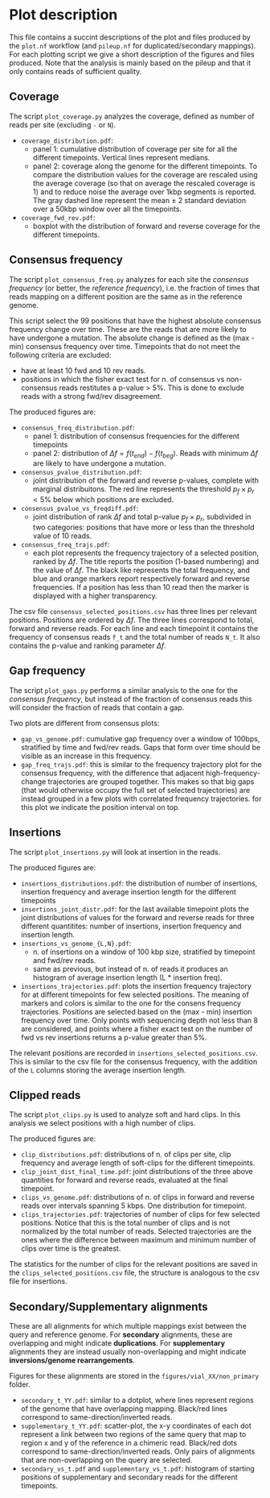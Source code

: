 # Plot description

This file contains a succint descriptions of the plot and files produced by the `plot.nf` workflow (and `pileup.nf` for duplicated/secondary mappings). For each plotting script we give a short description of the figures and files produced. Note that the analysis is mainly based on the pileup and that it only contains reads of sufficient quality.

## Coverage

The script `plot_coverage.py` analyzes the coverage, defined as number of reads per site (excluding `-` or `N`).

- `coverage_distribution.pdf`:
    - panel 1: cumulative distribution of coverage per site for all the different timepoints. Vertical lines represent medians.
    - panel 2: coverage along the genome for the different timepoints. To compare the distribution values for the coverage are rescaled using the average coverage (so that on average the rescaled coverage is 1) and to reduce noise the average over 1kbp segments is reported. The gray dashed line represent the mean $\pm$ 2 standard deviation over a 50kbp window over all the timepoints. 
- `coverage_fwd_rev.pdf`:
    - boxplot with the distribution of forward and reverse coverage for the different timepoints.


## Consensus frequency

The script `plot_consensus_freq.py` analyzes for each site the *consensus frequency* (or better, the *reference frequency*), i.e. the fraction of times that reads mapping on a different position are the same as in the reference genome.

This script select the 99 positions that have the highest absolute consensus frequency change over time. These are the reads that are more likely to have undergone a mutation.
The absolute change is defined as the (max - min) consensus frequency over time. Timepoints that do not meet the following criteria are excluded:
- have at least 10 fwd and 10 rev reads.
- positions in which the fisher exact test for n. of consensus vs non-consensus reads restitutes a p-value > 5%. This is done to exclude reads with a strong fwd/rev disagreement.

The produced figures are:

- `consensus_freq_distribution.pdf`:
    - panel 1: distribution of consensus frequencies for the different timepoints
    - panel 2: distribution of $\Delta f = f(t_{end}) - f(t_{beg})$. Reads with minimum $\Delta f$ are likely to have undergone a mutation.
- `consensus_pvalue_distribution.pdf`:
    - joint distribution of the forward and reverse p-values, complete with marginal distribuitons. The red line represents the threshold $p_f \times p_r < 5\%$ below which positions are excluded.
- `consensus_pvalue_vs_freqdiff.pdf`: 
    - joint distribution of rank $\Delta f$ and total p-value $p_f \times p_r$, subdivided in two categories: positions that have more or less than the threshold value of 10 reads.
- `consensus_freq_trajs.pdf`:
    - each plot represents the frequency trajectory of a selected position, ranked by $\Delta f$. The title reports the position (1-based numbering) and the value of $\Delta f$. The black like represents the total frequency, and blue and orange markers report respectively forward and reverse frequencies. If a position has less than 10 read then the marker is displayed with a higher transparency.

The csv file `consensus_selected_positions.csv` has three lines per relevant positions. Positions are ordered by $\Delta f$. The three lines correspond to total, forward and reverse reads. For each line and each timepoint it contains the frequency of consensus reads `f_t` and the total number of reads `N_t`. It also contains the p-value and ranking parameter $\Delta f$.

## Gap frequency

The script `plot_gaps.py` performs a similar analysis to the one for the *consensus frequency*, but instead of the fraction of consensus reads this will consider the fraction of reads that contain a gap.

Two plots are different from consensus plots:
- `gap_vs_genome.pdf`: cumulative gap frequency over a window of 100bps, stratified by time and fwd/rev reads. Gaps that form over time should be visible as an increase in this frequency.
- `gap_freq_trajs.pdf`: this is similar to the frequency trajectory plot for the consensus frequency, with the difference that adjacent high-frequency-change trajectories are grouped together. This makes so that big gaps (that would otherwise occupy the full set of selected trajectories) are instead grouped in a few plots with correlated frequency trajectories. for this plot we indicate the position interval on top.


## Insertions

The script `plot_insertions.py` will look at insertion in the reads.

The produced figures are:
- `insertions_distributions.pdf`: the distribution of number of insertions, insertion frequency and average insertion length for the different timepoints
- `insertions_joint_distr.pdf`: for the last available timepoint plots the joint distributions of values for the forward and reverse reads for three different quantitites: number of insertions, insertion frequency and insertion length.
- `insertions_vs_genome_{L,N}.pdf`:
    - n. of insertions on a window of 100 kbp size, stratified by timepoint and fwd/rev reads.
    - same as previous, but instead of n. of reads it produces an histogram of average insertion length (L * insertion freq).
- `insertions_trajectories.pdf`: plots the insertion frequency trajectory for at different timepoints for few selected positions. The meaning of markers and colors is similar to the one for the consens frequency trajectories. Positions are selected based on the (max - min) insertion frequency over time. Only points with sequencing depth not less than 8 are considered, and points where a fisher exact test on the number of fwd vs rev insertions returns a p-value greater than 5%.

The relevant positions are recorded in `insertions_selected_positions.csv`. This is similar to the csv file for the consensus frequency, with the addition of the `L` columns storing the average insertion length.


## Clipped reads

The script `plot_clips.py` is used to analyze soft and hard clips. In this analysis we select positions with a high number of clips.

The produced figures are:
- `clip_distributions.pdf`: distributions of n. of clips per site, clip frequency and average length of soft-clips for the different timepoints.
- `clip_joint_dist_final_time.pdf`: joint distributions of the three above quantities for forward and reverse reads, evaluated at the final timepoint.
- `clips_vs_genome.pdf`: distributions of n. of clips in forward and reverse reads over intervals spanning 5 kbps. One distribution for timepoint.
- `clips_trajectories.pdf`: trajectories of number of clips for few selected positions. Notice that this is the total number of clips and is not normalized by the total number of reads. Selected trajectories are the ones where the difference between maximum and minimum number of clips over time is the greatest.

The statistics for the number of clips for the relevant positions are saved in the `clips_selected_positions.csv` file, the structure is analogous to the csv file for insertions.

## Secondary/Supplementary alignments

These are all alignments for which multiple mappings exist between the query and reference genome.
For **secondary** alignments, these are overlapping and might indicate **duplications**. For **supplementary** alignments they are instead usually non-overlapping and might indicate **inversions/genome rearrangements**.

Figures for these alignments are stored in the `figures/vial_XX/non_primary` folder.
- `secondary_t_YY.pdf`: similar to a dotplot, where lines represent regions of the genome that have overlapping mapping. Black/red lines correspond to same-direction/inverted reads.
- `supplementary_t_YY.pdf`: scatter-plot, the x-y coordinates of each dot represent a link between two regions of the same query that map to region x and y of the reference in a chimeric read. Black/red dots correspond to same-direction/inverted reads. Only pairs of alignments that are non-overlapping on the query are selected.
- `secondary_vs_t.pdf` and `supplementary_vs_t.pdf`: histogram of starting positions of supplementary and secondary reads for the different timepoints.